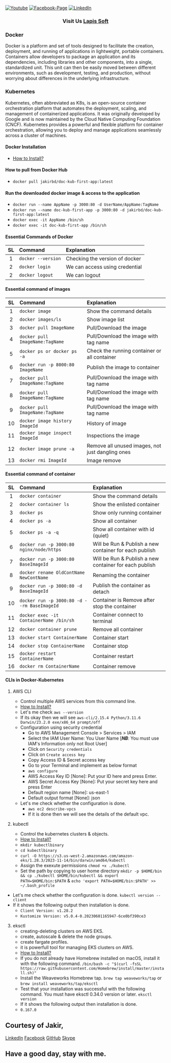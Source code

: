 [![Youtube][youtube-shield]][youtube-url]
[![Facebook-Page][facebook-shield]][facebook-url]
[![LinkedIn][linkedin-shield]][linkedin-url]

<h3 align="center">
   Visit Us <a href="http://www.lapissoft.com">Lapis Soft</a>
</h3>

### Docker

Docker is a platform and set of tools designed to facilitate the creation, deployment, and running of applications in lightweight, portable containers. Containers allow developers to package an application and its dependencies, including libraries and other components, into a single, standardized unit. This unit can then be easily moved between different environments, such as development, testing, and production, without worrying about differences in the underlying infrastructure.

### Kubernetes

Kubernetes, often abbreviated as K8s, is an open-source container orchestration platform that automates the deployment, scaling, and management of containerized applications. It was originally developed by Google and is now maintained by the Cloud Native Computing Foundation (CNCF). Kubernetes provides a powerful and flexible platform for container orchestration, allowing you to deploy and manage applications seamlessly across a cluster of machines.

#### Docker Installation

- <a href="https://docs.docker.com/get-docker/">How to Install?</a>

#### How to pull from Docker Hub

- `docker pull jakirbd/doc-kub-first-app:latest`

#### Run the downloaded docker image & access to the application

- `docker run --name AppName -p 3000:80 -d UserName/AppName:TagName`
- `docker run --name doc-kub-first-app -p 3000:80 -d jakirbd/doc-kub-first-app:latest`
- `docker exec -it AppName /bin/sh`
- `docker exec -it doc-kub-first-app /bin/sh`

#### Essential Commands of Docker

| SL  | Command            | Explanation                    |
| :-: | :----------------- | :----------------------------- |
|  1  | `docker --version` | Checking the version of docker |
|  2  | `docker login`     | We can access using credential |
|  2  | `docker logout`    | We can logout                  |

#### Essential command of images

| SL  | Command                           | Explanation                                      |
| :-: | :-------------------------------- | :----------------------------------------------- |
|  1  | `docker image`                    | Show the command details                         |
|  2  | `docker images/ls`                | Show image list                                  |
|  3  | `docker pull ImageName`           | Pull/Download the image                          |
|  4  | `docker pull ImageName:TagName`   | Pull/Download the image with tag name            |
|  5  | `docker ps or docker ps -a`       | Check the running container or all container     |
|  6  | `docker run -p 8000:80 ImageName` | Publish the image to container                   |
|  7  | `docker pull ImageName:TagName`   | Pull/Download the image with tag name            |
|  8  | `docker pull ImageName:TagName`   | Pull/Download the image with tag name            |
|  9  | `docker pull ImageName:TagName`   | Pull/Download the image with tag name            |
| 10  | `docker image history ImageId`    | History of image                                 |
| 11  | `docker image inspect ImageId`    | Inspections the image                            |
| 12  | `docker image prune -a`           | Remove all unused images, not just dangling ones |
| 13  | `docker rmi ImageId`              | Image remove                                     |

#### Essential command of container

| SL  | Command                                     | Explanation                                            |
| :-: | :------------------------------------------ | :----------------------------------------------------- |
|  1  | `docker container`                          | Show the command details                               |
|  2  | `docker container ls`                       | Show the enlisted container                            |
|  3  | `docker ps`                                 | Show only running container                            |
|  4  | `docker ps -a`                              | Show all container                                     |
|  5  | `docker ps -a -q`                           | Show all container with id (quiet)                     |
|  6  | `docker run -p 3000:80 nginx/node/https`    | Will be Run & Publish a new container for each publish |
|  7  | `docker run -p 3000:80 BaseImageId`         | Will be Run & Publish a new container for each publish |
|  8  | `docker rename OldContName NewContName`     | Renaming the container                                 |
|  9  | `docker run -p 3000:80 -d BaseImageId`      | Publish the container as detach                        |
| 10  | `docker run -p 3000:80 -d --rm BaseImageId` | Container is Remove after stop the container           |
| 11  | `docker exec -it ContainerName /bin/sh`     | Container connect to terminal                          |
| 12  | `docker container prune`                    | Remove all container                                   |
| 13  | `docker start ContainerName`                | Container start                                        |
| 14  | `docker stop ContainerName`                 | Container stop                                         |
| 15  | `docker restart ContainerName`              | Container restart                                      |
| 16  | `docker rm ContainerName`                   | Container remove                                       |

#### CLIs in Docker-Kubernetes

1. AWS CLI

   - Control multiple AWS services from this command line.
   - <a href="https://docs.aws.amazon.com/cli/latest/userguide/getting-started-install.html">How to Install?</a>
   - Let's me check `aws --version`
   - If its okay then we will see `aws-cli/2.15.4 Python/3.11.6 Darwin/23.2.0 exe/x86_64 prompt/off`
   - Configuration using security credential
     - Go to AWS Management Console > Services > IAM
     - Select the IAM User Name: You User Name [***NB***: You must use IAM's Information only not Root User]
     - Click on `Security credentials`
     - Click on `Create access key`
     - Copy Access ID & Secret access key
     - Go to your Terminal and implement as below format
     - `aws configure`
     - AWS Access Key ID [None]: Put your ID here and press Enter.
     - AWS Secret Access Key [None]: Put your secret key here and press Enter
     - Default region name [None]: us-east-1
     - Default output format [None]: json
   - Let's me check whether the configuration is done.
     - `aws ec2 describe-vpcs`
     - If it is done then we will see the details of the default vpc.

2. kubectl

   - Control the kubernetes clusters & objects.
   - <a href="https://docs.aws.amazon.com/eks/latest/userguide/install-kubectl.html">How to Install?</a>
   - `mkdir kubectlbinary`
   - `cd kubectlbinary`
   - `curl -O https://s3.us-west-2.amazonaws.com/amazon-eks/1.28.3/2023-11-14/bin/darwin/amd64/kubectl`
   - Assign the exexute permissions `chmod +x ./kubectl`
   - Set the path by copying to user home directory `mkdir -p $HOME/bin && cp ./kubectl $HOME/bin/kubectl && export PATH=$HOME/bin:$PATH` & `echo 'export PATH=$HOME/bin:$PATH' >> ~/.bash_profile`

- Let's me check whether the configuration is done. `kubectl version --client`
- If it shows the following output then installation is done.
  - `Client Version: v1.28.2`
  - `Kustomize Version: v5.0.4-0.20230601165947-6ce0bf390ce3`

3. eksctl
   - creating-deleting clusters on AWS EKS.
   - create, autoscale & delete the node groups.
   - create fargate profiles.
   - it is powerfull tool for managing EKS clusters on AWS.
   - <a href="https://docs.aws.amazon.com/emr/latest/EMR-on-EKS-DevelopmentGuide/setting-up-eksctl.html">How to Install?</a>
   - If you do not already have Homebrew installed on macOS, install it with the following command. `/bin/bash -c "$(curl -fsSL https://raw.githubusercontent.com/Homebrew/install/master/install.sh)"`
   - Install the Weaveworks Homebrew tap. `brew tap weaveworks/tap` or `brew install weaveworks/tap/eksctl`
   - Test that your installation was successful with the following command. You must have eksctl 0.34.0 version or later. `eksctl version`
   - If it shows the following output then installation is done.
   - `0.167.0`

## Courtesy of Jakir,

<a href="https://www.linkedin.com/in/jakir-ruet/">LinkedIn</a>
<a href="https://www.facebook.com/jakir.ruet">Facebook</a>
<a href="https://github.com/jakir-ruet">GitHub</a>
<a href="https://web.skype.com/?openPstnPage=true">Skype</a>

## Have a good day, stay with me.

[youtube-shield]: https://img.shields.io/badge/-Youtube-black.svg?style=flat-square&logo=youtube&color=blue&logoColor=red
[youtube-url]: https://www.youtube.com/@LapisSoft/featured
[facebook-shield]: https://img.shields.io/badge/-Facebook-black.svg?style=flat-square&logo=facebook&color=pink&logoColor=blue
[facebook-url]: https://www.facebook.com/GoLapisSoft/
[linkedin-shield]: https://img.shields.io/badge/-LinkedIn-black.svg?style=flat-square&logo=linkedin&colorB=red
[linkedin-url]: https://www.linkedin.com/company/lapis-soft/
